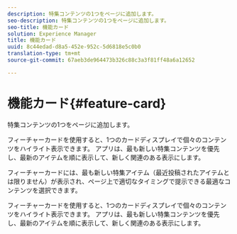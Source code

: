 ```yaml
---
description: 特集コンテンツの1つをページに追加します。
seo-description: 特集コンテンツの1つをページに追加します。
seo-title: 機能カード
solution: Experience Manager
title: 機能カード
uuid: 8c44edad-d8a5-452e-952c-5d6818e5c0b0
translation-type: tm+mt
source-git-commit: 67aeb3de964473b326c88c3a3f81ff48a6a12652

---
```



# 機能カード{#feature-card}

特集コンテンツの1つをページに追加します。

フィーチャーカードを使用すると、1つのカードディスプレイで個々のコンテンツをハイライト表示できます。 アプリは、最も新しい特集コンテンツを優先し、最新のアイテムを順に表示して、新しく関連のある表示にします。

フィーチャーカードには、最も新しい特集アイテム（最近投稿されたアイテムとは限りません）が表示され、ページ上で適切なタイミングで提示できる最適なコンテンツを選択できます。

フィーチャーカードを使用すると、1つのカードディスプレイで個々のコンテンツをハイライト表示できます。 アプリは、最も新しい特集コンテンツを優先し、最新のアイテムを順に表示して、新しく関連のある表示にします。

